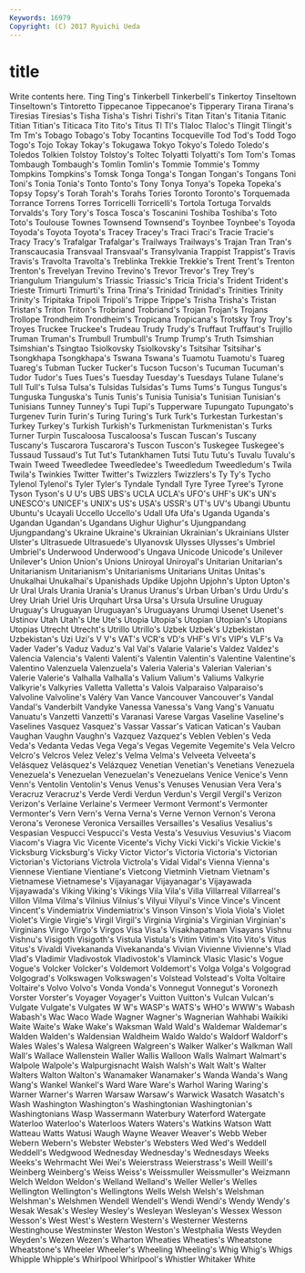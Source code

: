 ```yaml
---
Keywords: 16979 
Copyright: (C) 2017 Ryuichi Ueda
---
```


# title

Write contents here.
Ting Ting's Tinkerbell Tinkerbell's Tinkertoy Tinseltown Tinseltown's Tintoretto Tippecanoe
Tippecanoe's Tipperary Tirana Tirana's Tiresias Tiresias's Tisha Tisha's Tishri Tishri's
Titan Titan's Titania Titanic Titian Titian's Titicaca Tito Tito's Titus
Tl Tl's Tlaloc Tlaloc's Tlingit Tlingit's Tm Tm's Tobago Tobago's
Toby Tocantins Tocqueville Tod Tod's Todd Togo Togo's Tojo Tokay
Tokay's Tokugawa Tokyo Tokyo's Toledo Toledo's Toledos Tolkien Tolstoy Tolstoy's
Toltec Tolyatti Tolyatti's Tom Tom's Tomas Tombaugh Tombaugh's Tomlin Tomlin's
Tommie Tommie's Tommy Tompkins Tompkins's Tomsk Tonga Tonga's Tongan Tongan's
Tongans Toni Toni's Tonia Tonia's Tonto Tonto's Tony Tonya Tonya's
Topeka Topeka's Topsy Topsy's Torah Torah's Torahs Tories Toronto Toronto's
Torquemada Torrance Torrens Torres Torricelli Torricelli's Tortola Tortuga Torvalds Torvalds's
Tory Tory's Tosca Tosca's Toscanini Toshiba Toshiba's Toto Toto's Toulouse
Townes Townsend Townsend's Toynbee Toynbee's Toyoda Toyoda's Toyota Toyota's Tracey
Tracey's Traci Traci's Tracie Tracie's Tracy Tracy's Trafalgar Trafalgar's Trailways
Trailways's Trajan Tran Tran's Transcaucasia Transvaal Transvaal's Transylvania Trappist Trappist's
Travis Travis's Travolta Travolta's Treblinka Trekkie Trekkie's Trent Trent's Trenton
Trenton's Trevelyan Trevino Trevino's Trevor Trevor's Trey Trey's Triangulum Triangulum's
Triassic Triassic's Tricia Tricia's Trident Trident's Trieste Trimurti Trimurti's Trina
Trina's Trinidad Trinidad's Trinities Trinity Trinity's Tripitaka Tripoli Tripoli's Trippe
Trippe's Trisha Trisha's Tristan Tristan's Triton Triton's Trobriand Trobriand's Trojan
Trojan's Trojans Trollope Trondheim Trondheim's Tropicana Tropicana's Trotsky Troy Troy's
Troyes Truckee Truckee's Trudeau Trudy Trudy's Truffaut Truffaut's Trujillo Truman
Truman's Trumbull Trumbull's Trump Trump's Truth Tsimshian Tsimshian's Tsingtao Tsiolkovsky
Tsiolkovsky's Tsitsihar Tsitsihar's Tsongkhapa Tsongkhapa's Tswana Tswana's Tuamotu Tuamotu's Tuareg
Tuareg's Tubman Tucker Tucker's Tucson Tucson's Tucuman Tucuman's Tudor Tudor's
Tues Tues's Tuesday Tuesday's Tuesdays Tulane Tulane's Tull Tull's Tulsa
Tulsa's Tulsidas Tulsidas's Tums Tums's Tungus Tungus's Tunguska Tunguska's Tunis
Tunis's Tunisia Tunisia's Tunisian Tunisian's Tunisians Tunney Tunney's Tupi Tupi's
Tupperware Tupungato Tupungato's Turgenev Turin Turin's Turing Turing's Turk Turk's
Turkestan Turkestan's Turkey Turkey's Turkish Turkish's Turkmenistan Turkmenistan's Turks Turner
Turpin Tuscaloosa Tuscaloosa's Tuscan Tuscan's Tuscany Tuscany's Tuscarora Tuscarora's Tuscon
Tuscon's Tuskegee Tuskegee's Tussaud Tussaud's Tut Tut's Tutankhamen Tutsi Tutu
Tutu's Tuvalu Tuvalu's Twain Tweed Tweedledee Tweedledee's Tweedledum Tweedledum's Twila
Twila's Twinkies Twitter Twitter's Twizzlers Twizzlers's Ty Ty's Tycho Tylenol
Tylenol's Tyler Tyler's Tyndale Tyndall Tyre Tyree Tyree's Tyrone Tyson
Tyson's U U's UBS UBS's UCLA UCLA's UFO's UHF's UK's
UN's UNESCO's UNICEF's UNIX's US's USA's USSR's UT's UV's Ubangi
Ubuntu Ubuntu's Ucayali Uccello Uccello's Udall Ufa Ufa's Uganda Uganda's
Ugandan Ugandan's Ugandans Uighur Uighur's Ujungpandang Ujungpandang's Ukraine Ukraine's Ukrainian
Ukrainian's Ukrainians Ulster Ulster's Ultrasuede Ultrasuede's Ulyanovsk Ulysses Ulysses's Umbriel
Umbriel's Underwood Underwood's Ungava Unicode Unicode's Unilever Unilever's Union Union's
Unions Uniroyal Uniroyal's Unitarian Unitarian's Unitarianism Unitarianism's Unitarianisms Unitarians Unitas
Unitas's Unukalhai Unukalhai's Upanishads Updike Upjohn Upjohn's Upton Upton's Ur
Ural Urals Urania Urania's Uranus Uranus's Urban Urban's Urdu Urdu's
Urey Uriah Uriel Uris Urquhart Ursa Ursa's Ursula Ursuline Uruguay
Uruguay's Uruguayan Uruguayan's Uruguayans Urumqi Usenet Usenet's Ustinov Utah Utah's
Ute Ute's Utopia Utopia's Utopian Utopian's Utopians Utopias Utrecht Utrecht's
Utrillo Utrillo's Uzbek Uzbek's Uzbekistan Uzbekistan's Uzi Uzi's V V's
VAT's VCR's VD's VHF's VI's VIP's VLF's Va Vader Vader's
Vaduz Vaduz's Val Val's Valarie Valarie's Valdez Valdez's Valencia Valencia's
Valenti Valenti's Valentin Valentin's Valentine Valentine's Valentino Valenzuela Valenzuela's Valeria
Valeria's Valerian Valerian's Valerie Valerie's Valhalla Valhalla's Valium Valium's Valiums
Valkyrie Valkyrie's Valkyries Valletta Valletta's Valois Valparaiso Valparaiso's Valvoline Valvoline's
Valéry Van Vance Vancouver Vancouver's Vandal Vandal's Vanderbilt Vandyke Vanessa
Vanessa's Vang Vang's Vanuatu Vanuatu's Vanzetti Vanzetti's Varanasi Varese Vargas
Vaseline Vaseline's Vaselines Vasquez Vasquez's Vassar Vassar's Vatican Vatican's Vauban
Vaughan Vaughn Vaughn's Vazquez Vazquez's Veblen Veblen's Veda Veda's Vedanta
Vedas Vega Vega's Vegas Vegemite Vegemite's Vela Velcro Velcro's Velcros
Velez Velez's Velma Velma's Velveeta Velveeta's Velásquez Velásquez's Velázquez Venetian
Venetian's Venetians Venezuela Venezuela's Venezuelan Venezuelan's Venezuelans Venice Venice's Venn
Venn's Ventolin Ventolin's Venus Venus's Venuses Venusian Vera Vera's Veracruz
Veracruz's Verde Verdi Verdun Verdun's Vergil Vergil's Verizon Verizon's Verlaine
Verlaine's Vermeer Vermont Vermont's Vermonter Vermonter's Vern Vern's Verna Verna's
Verne Vernon Vernon's Verona Verona's Veronese Veronica Versailles Versailles's Vesalius
Vesalius's Vespasian Vespucci Vespucci's Vesta Vesta's Vesuvius Vesuvius's Viacom Viacom's
Viagra Vic Vicente Vicente's Vichy Vicki Vicki's Vickie Vickie's Vicksburg
Vicksburg's Vicky Victor Victor's Victoria Victoria's Victorian Victorian's Victorians Victrola
Victrola's Vidal Vidal's Vienna Vienna's Viennese Vientiane Vientiane's Vietcong Vietminh
Vietnam Vietnam's Vietnamese Vietnamese's Vijayanagar Vijayanagar's Vijayawada Vijayawada's Viking Viking's
Vikings Vila Vila's Villa Villarreal Villarreal's Villon Vilma Vilma's Vilnius
Vilnius's Vilyui Vilyui's Vince Vince's Vincent Vincent's Vindemiatrix Vindemiatrix's Vinson
Vinson's Viola Viola's Violet Violet's Virgie Virgie's Virgil Virgil's Virginia
Virginia's Virginian Virginian's Virginians Virgo Virgo's Virgos Visa Visa's Visakhapatnam
Visayans Vishnu Vishnu's Visigoth Visigoth's Vistula Vistula's Vitim Vitim's Vito
Vito's Vitus Vitus's Vivaldi Vivekananda Vivekananda's Vivian Vivienne Vivienne's Vlad
Vlad's Vladimir Vladivostok Vladivostok's Vlaminck Vlasic Vlasic's Vogue Vogue's Volcker
Volcker's Voldemort Voldemort's Volga Volga's Volgograd Volgograd's Volkswagen Volkswagen's Volstead
Volstead's Volta Voltaire Voltaire's Volvo Volvo's Vonda Vonda's Vonnegut Vonnegut's
Voronezh Vorster Vorster's Voyager Voyager's Vuitton Vuitton's Vulcan Vulcan's Vulgate
Vulgate's Vulgates W W's WASP's WATS's WHO's WWW's Wabash Wabash's
Wac Waco Wade Wagner Wagner's Wagnerian Wahhabi Waikiki Waite Waite's
Wake Wake's Waksman Wald Wald's Waldemar Waldemar's Walden Walden's Waldensian
Waldheim Waldo Waldo's Waldorf Waldorf's Wales Wales's Walesa Walgreen Walgreen's
Walker Walker's Walkman Wall Wall's Wallace Wallenstein Waller Wallis Walloon
Walls Walmart Walmart's Walpole Walpole's Walpurgisnacht Walsh Walsh's Walt Walt's
Walter Walters Walton Walton's Wanamaker Wanamaker's Wanda Wanda's Wang Wang's
Wankel Wankel's Ward Ware Ware's Warhol Waring Waring's Warner Warner's
Warren Warsaw Warsaw's Warwick Wasatch Wasatch's Wash Washington Washington's Washingtonian
Washingtonian's Washingtonians Wasp Wassermann Waterbury Waterford Watergate Waterloo Waterloo's Waterloos
Waters Waters's Watkins Watson Watt Watteau Watts Watusi Waugh Wayne
Weaver Weaver's Webb Weber Webern Webern's Webster Webster's Websters Wed
Wed's Weddell Weddell's Wedgwood Wednesday Wednesday's Wednesdays Weeks Weeks's Wehrmacht
Wei Wei's Weierstrass Weierstrass's Weill Weill's Weinberg Weinberg's Weiss Weiss's
Weissmuller Weissmuller's Weizmann Welch Weldon Weldon's Welland Welland's Weller Weller's
Welles Wellington Wellington's Wellingtons Wells Welsh Welsh's Welshman Welshman's Welshmen
Wendell Wendell's Wendi Wendi's Wendy Wendy's Wesak Wesak's Wesley Wesley's
Wesleyan Wesleyan's Wessex Wesson Wesson's West West's Western Western's Westerner
Westerns Westinghouse Westminster Weston Weston's Westphalia Wests Weyden Weyden's Wezen
Wezen's Wharton Wheaties Wheaties's Wheatstone Wheatstone's Wheeler Wheeler's Wheeling Wheeling's
Whig Whig's Whigs Whipple Whipple's Whirlpool Whirlpool's Whistler Whitaker White
